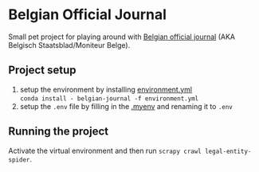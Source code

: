 # Belgian Official Journal
Small pet project for playing around with [Belgian official journal](https://www.ejustice.just.fgov.be/cgi_tsv_pub/welcome.pl) (AKA Belgisch Staatsblad/Moniteur Belge).

## Project setup
1. setup the environment by installing [environment.yml](environment.yml)<br>
`conda install - belgian-journal -f environment.yml`
2. setup the `.env` file by filling in the [.myenv](.myenv) and renaming it to `.env`

## Running the project
Activate the virtual environment and then run `scrapy crawl legal-entity-spider`.